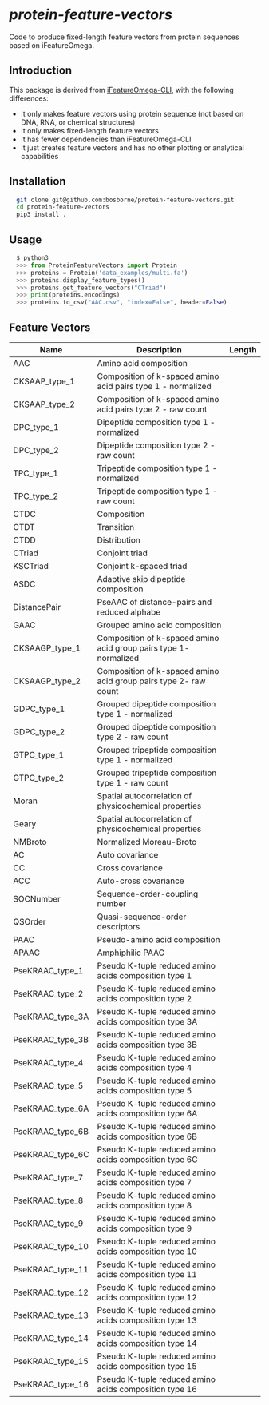 # *protein-feature-vectors*

Code to produce fixed-length feature vectors from protein sequences based on iFeatureOmega.

## Introduction

This package is derived from [iFeatureOmega-CLI](https://github.com/Superzchen/iFeatureOmega-CLI), with the following differences:

- It only makes feature vectors using protein sequence (not based on DNA, RNA, or chemical structures)
- It only makes fixed-length feature vectors
- It has fewer dependencies than iFeatureOmega-CLI
- It just creates feature vectors and has no other plotting or analytical capabilities

## Installation

```sh  
  git clone git@github.com:bosborne/protein-feature-vectors.git
  cd protein-feature-vectors
  pip3 install .
```

## Usage

```python
  $ python3
  >>> from ProteinFeatureVectors import Protein
  >>> proteins = Protein('data_examples/multi.fa')
  >>> proteins.display_feature_types()
  >>> proteins.get_feature_vectors("CTriad")
  >>> print(proteins.encodings)
  >>> proteins.to_csv("AAC.csv", "index=False", header=False)
```

## Feature Vectors

| Name | Description | Length |
|------|-------------|--------|
| AAC | Amino acid composition |   |
| CKSAAP_type_1 | Composition of k-spaced amino acid pairs type 1 - normalized |   |
| CKSAAP_type_2 | Composition of k-spaced amino acid pairs type 2 - raw count |   |
| DPC_type_1 | Dipeptide composition type 1 - normalized |   |
| DPC_type_2 | Dipeptide composition type 2 - raw count |   |
| TPC_type_1 | Tripeptide composition type 1 - normalized |   |
| TPC_type_2 | Tripeptide composition type 1 - raw count |   |
| CTDC | Composition |   |
| CTDT | Transition |   |
| CTDD | Distribution |   |
| CTriad | Conjoint triad |   |
| KSCTriad | Conjoint k-spaced triad |   |
| ASDC | Adaptive skip dipeptide composition |   |
| DistancePair | PseAAC of distance-pairs and reduced alphabe |   |
| GAAC | Grouped amino acid composition |   |
| CKSAAGP_type_1 | Composition of k-spaced amino acid group pairs type 1- normalized |   |
| CKSAAGP_type_2 | Composition of k-spaced amino acid group pairs type 2- raw count |   |
| GDPC_type_1 | Grouped dipeptide composition type 1 - normalized |   |
| GDPC_type_2 | Grouped dipeptide composition type 2 - raw count |   |
| GTPC_type_1 | Grouped tripeptide composition type 1 - normalized |   |
| GTPC_type_2 | Grouped tripeptide composition type 1 - raw count |   |
| Moran | Spatial autocorrelation of physicochemical properties |   |
| Geary | Spatial autocorrelation of physicochemical properties |   |
| NMBroto | Normalized Moreau-Broto |   |
| AC | Auto covariance |   |
| CC | Cross covariance |   |
| ACC | Auto-cross covariance |   |
| SOCNumber | Sequence-order-coupling number |   |
| QSOrder | Quasi-sequence-order descriptors |   |
| PAAC | Pseudo-amino acid composition |   |
| APAAC | Amphiphilic PAAC |   |
| PseKRAAC_type_1 | Pseudo K-tuple reduced amino acids composition type 1 |   |
| PseKRAAC_type_2 | Pseudo K-tuple reduced amino acids composition type 2 |   |
| PseKRAAC_type_3A | Pseudo K-tuple reduced amino acids composition type 3A |   |
| PseKRAAC_type_3B | Pseudo K-tuple reduced amino acids composition type 3B |   |
| PseKRAAC_type_4 | Pseudo K-tuple reduced amino acids composition type 4 |   |
| PseKRAAC_type_5 | Pseudo K-tuple reduced amino acids composition type 5 |   |
| PseKRAAC_type_6A | Pseudo K-tuple reduced amino acids composition type 6A |   |
| PseKRAAC_type_6B | Pseudo K-tuple reduced amino acids composition type 6B |   |
| PseKRAAC_type_6C | Pseudo K-tuple reduced amino acids composition type 6C |   |
| PseKRAAC_type_7 | Pseudo K-tuple reduced amino acids composition type 7 |   |
| PseKRAAC_type_8 | Pseudo K-tuple reduced amino acids composition type 8 |   |
| PseKRAAC_type_9 | Pseudo K-tuple reduced amino acids composition type 9 |   |
| PseKRAAC_type_10 | Pseudo K-tuple reduced amino acids composition type 10 |   |
| PseKRAAC_type_11 | Pseudo K-tuple reduced amino acids composition type 11 |   |
| PseKRAAC_type_12 | Pseudo K-tuple reduced amino acids composition type 12 |   |
| PseKRAAC_type_13 | Pseudo K-tuple reduced amino acids composition type 13 |   |
| PseKRAAC_type_14 | Pseudo K-tuple reduced amino acids composition type 14 |   |
| PseKRAAC_type_15 | Pseudo K-tuple reduced amino acids composition type 15 |   |
| PseKRAAC_type_16 | Pseudo K-tuple reduced amino acids composition type 16 |   |
